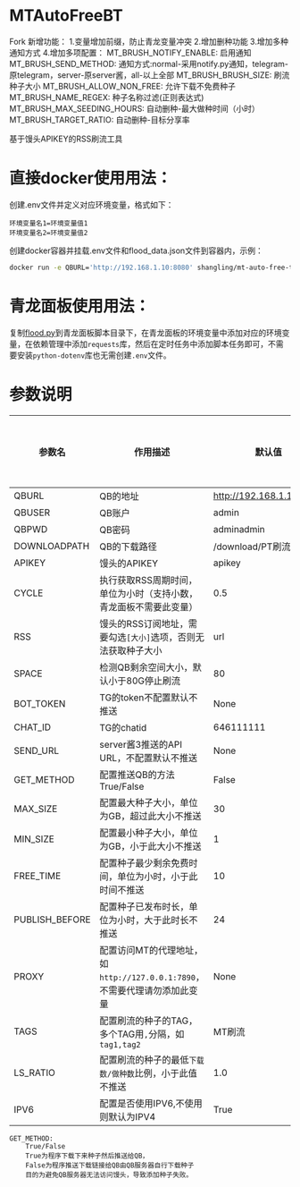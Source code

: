 # MTAutoFreeBT
Fork 新增功能：
1.变量增加前缀，防止青龙变量冲突
2.增加删种功能
3.增加多种通知方式
4.增加多项配置：
MT_BRUSH_NOTIFY_ENABLE: 启用通知
MT_BRUSH_SEND_METHOD: 通知方式:normal-采用notify.py通知，telegram-原telegram，server-原server酱，all-以上全部
MT_BRUSH_BRUSH_SIZE: 刷流种子大小
MT_BRUSH_ALLOW_NON_FREE: 允许下载不免费种子
MT_BRUSH_NAME_REGEX: 种子名称过滤(正则表达式)
MT_BRUSH_MAX_SEEDING_HOURS: 自动删种-最大做种时间（小时）
MT_BRUSH_TARGET_RATIO: 自动删种-目标分享率

基于馒头APIKEY的RSS刷流工具

# 直接docker使用用法：
创建.env文件并定义对应环境变量，格式如下：
```
环境变量名1=环境变量值1
环境变量名2=环境变量值2
```
创建docker容器并挂载.env文件和flood_data.json文件到容器内，示例：
```bash
docker run -e QBURL='http://192.168.1.10:8080' shangling/mt-auto-free-to-qb:latest -v ./flood_data.json:/app/flood_data.json -v ./.env:/app/.env
```

# 青龙面板使用用法：
复制[flood.py](./app/flood.py)到青龙面板脚本目录下，在青龙面板的环境变量中添加对应的环境变量，在依赖管理中添加`requests`库，然后在定时任务中添加脚本任务即可，不需要安装`python-dotenv`库也无需创建`.env`文件。

# 参数说明

| 参数名            | 作用描述                                              | 默认值                      | 是否可为空 |
|----------------|---------------------------------------------------|--------------------------|-------|
| QBURL          | QB的地址                                             | http://192.168.1.10:8080 | 否     |
| QBUSER         | QB账户                                              | admin                    | 否     |
| QBPWD          | QB密码                                              | adminadmin               | 否     |
| DOWNLOADPATH   | QB的下载路径                                           | /download/PT刷流           | 否     |
| APIKEY         | 馒头的APIKEY                                         | apikey                   | 否     |
| CYCLE          | 执行获取RSS周期时间，单位为小时（支持小数，青龙面板不需要此变量）                | 0.5                     | 是     |
| RSS            | 馒头的RSS订阅地址，需要勾选`[大小]`选项，否则无法获取种子大小                | url                      | 否     |
| SPACE          | 检测QB剩余空间大小，默认小于80G停止刷流                            | 80                       | 是     |
| BOT_TOKEN      | TG的token不配置默认不推送                                  | None                | 是     |
| CHAT_ID        | TG的chatid                                         | 646111111                | 是     |
| SEND_URL       | server酱3推送的API URL，不配置默认不推送                       |None| 是     |
| GET_METHOD     | 配置推送QB的方法   True/False                            | False                    | 是     |
| MAX_SIZE       | 配置最大种子大小，单位为GB，超过此大小不推送                           | 30                       | 是     |
| MIN_SIZE       | 配置最小种子大小，单位为GB，小于此大小不推送                           | 1                        | 是     |
| FREE_TIME      | 配置种子最少剩余免费时间，单位为小时，小于此时间不推送                       | 10                       | 是     |
| PUBLISH_BEFORE | 配置种子已发布时长，单位为小时，大于此时长不推送                          | 24                       | 是     |
| PROXY          | 配置访问MT的代理地址，如`http://127.0.0.1:7890`，不需要代理请勿添加此变量 | None                     | 是     |
| TAGS           | 配置刷流的种子的TAG，多个TAG用`,`分隔，如`tag1,tag2`              | MT刷流                   | 是     |
| LS_RATIO       | 配置刷流的种子的最低`下载数/做种数`比例，小于此值不推送                     | 1.0                      | 是     |
|IPV6| 配置是否使用IPV6,不使用则默认为IPV4                            |True|是|



```
GET_METHOD:
    True/False
    True为程序下载下来种子然后推送给QB，
    False为程序推送下载链接给QB由QB服务器自行下载种子
    目的为避免QB服务器无法访问馒头，导致添加种子失败。
```
